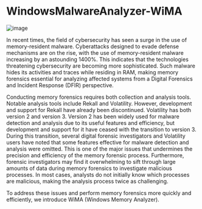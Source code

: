 # WindowsMalwareAnalyzer-WiMA

![image](https://github.com/resposo/WiMA/assets/86822730/562c9918-45d8-4df9-b5f2-f1c27407b4e5)


In recent times, the field of cybersecurity has seen a surge in the use of memory-resident malware. Cyberattacks designed to evade defense mechanisms are on the rise, with the use of memory-resident malware increasing by an astounding 1400%. This indicates that the technologies threatening cybersecurity are becoming more sophisticated. Such malware hides its activities and traces while residing in RAM, making memory forensics essential for analyzing affected systems from a Digital Forensics and Incident Response (DFIR) perspective.

Conducting memory forensics requires both collection and analysis tools. Notable analysis tools include Rekall and Volatility. However, development and support for Rekall have already been discontinued. Volatility has both version 2 and version 3. Version 2 has been widely used for malware detection and analysis due to its useful features and efficiency, but development and support for it have ceased with the transition to version 3. During this transition, several digital forensic investigators and Volatility users have noted that some features effective for malware detection and analysis were omitted. This is one of the major issues that undermines the precision and efficiency of the memory forensic process. Furthermore, forensic investigators may find it overwhelming to sift through large amounts of data during memory forensics to investigate malicious processes. In most cases, analysts do not initially know which processes are malicious, making the analysis process twice as challenging.

To address these issues and perform memory forensics more quickly and efficiently, we introduce WiMA (Windows Memory Analyzer).
